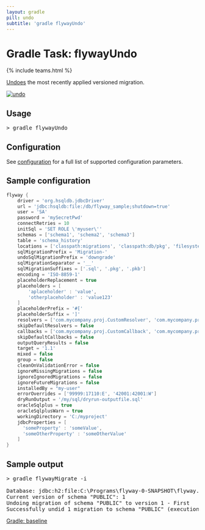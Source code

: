 ```yaml
---
layout: gradle
pill: undo
subtitle: 'gradle flywayUndo'
---
```

# Gradle Task: flywayUndo
{% include teams.html %}

[Undoes](/documentation/command/undo) the most recently applied versioned migration.

<a href="/documentation/command/undo"><img src="/assets/balsamiq/command-undo.png" alt="undo"></a>

## Usage
<pre class="console">&gt; gradle flywayUndo</pre>

## Configuration
See [configuration](/documentation/configuration/configuration) for a full list of supported configuration parameters.

## Sample configuration

```groovy
flyway {
    driver = 'org.hsqldb.jdbcDriver'
    url = 'jdbc:hsqldb:file:/db/flyway_sample;shutdown=true'
    user = 'SA'
    password = 'mySecretPwd'
    connectRetries = 10
    initSql = 'SET ROLE \'myuser\''
    schemas = ['schema1', 'schema2', 'schema3']
    table = 'schema_history'
    locations = ['classpath:migrations', 'classpath:db/pkg', 'filesystem:/sql-migrations', 's3:migrationsBucket', 'gcs:migrationsBucket']
    sqlMigrationPrefix = 'Migration-'
    undoSqlMigrationPrefix = 'downgrade'
    sqlMigrationSeparator = '__'
    sqlMigrationSuffixes = ['.sql', '.pkg', '.pkb']
    encoding = 'ISO-8859-1'
    placeholderReplacement = true
    placeholders = [
        'aplaceholder' : 'value',
        'otherplaceholder' : 'value123'
    ]
    placeholderPrefix = '#['
    placeholderSuffix = ']'
    resolvers = ['com.mycompany.proj.CustomResolver', 'com.mycompany.proj.AnotherResolver']
    skipDefaultResolvers = false
    callbacks = ['com.mycompany.proj.CustomCallback', 'com.mycompany.proj.AnotherCallback']
    skipDefaultCallbacks = false
    outputQueryResults = false
    target = '1.1'
    mixed = false
    group = false
    cleanOnValidationError = false
    ignoreMissingMigrations = false
    ignoreIgnoredMigrations = false
    ignoreFutureMigrations = false
    installedBy = "my-user"
    errorOverrides = ['99999:17110:E', '42001:42001:W']
    dryRunOutput = '/my/sql/dryrun-outputfile.sql'
    oracleSqlplus = true 
    oracleSqlplusWarn = true 
    workingDirectory = 'C:/myproject'
    jdbcProperties = [
      'someProperty' : 'someValue',
      'someOtherProperty' : 'someOtherValue'
    ]
}
```

## Sample output
<pre class="console">&gt; gradle flywayMigrate -i

Database: jdbc:h2:file:C:\Programs\flyway-0-SNAPSHOT\flyway.db (H2 1.3)
Current version of schema "PUBLIC": 1
Undoing migration of schema "PUBLIC" to version 1 - First
Successfully undid 1 migration to schema "PUBLIC" (execution time 00:00.024s).</pre>

<p class="next-steps">
    <a class="btn btn-primary" href="/documentation/usage/gradle/baseline">Gradle: baseline <i class="fa fa-arrow-right"></i></a>
</p>